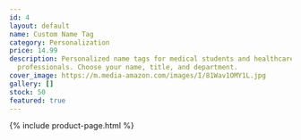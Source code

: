 ```yaml
---
id: 4
layout: default
name: Custom Name Tag
category: Personalization
price: 14.99
description: Personalized name tags for medical students and healthcare
  professionals. Choose your name, title, and department.
cover_image: https://m.media-amazon.com/images/I/81Wav1OMY1L.jpg
gallery: []
stock: 50
featured: true
---
```

{% include product-page.html %}
